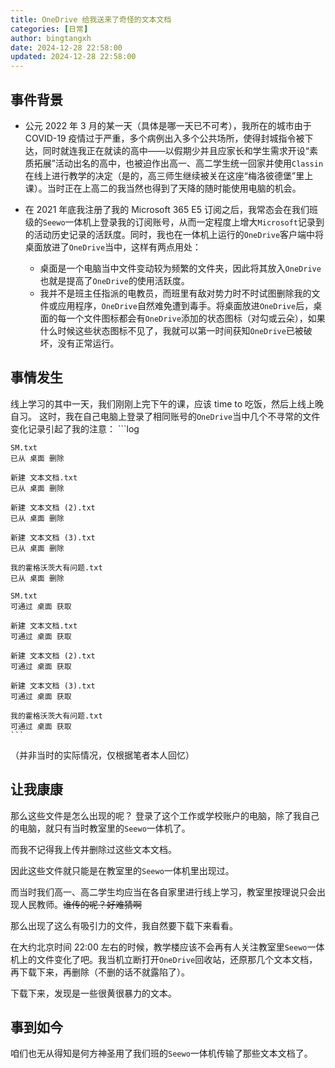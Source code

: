 ```yaml
---
title: OneDrive 给我送来了奇怪的文本文档
categories: [日常]
author: bingtangxh
date: 2024-12-28 22:58:00
updated: 2024-12-28 22:58:00
---
```


## 事件背景
- 公元 2022 年 3 月的某一天（具体是哪一天已不可考），我所在的城市由于 COVID-19 疫情过于严重，多个病例出入多个公共场所，使得封城指令被下达，同时就连我正在就读的高中——以假期少并且应家长和学生需求开设“素质拓展”活动出名的高中，也被迫作出高一、高二学生统一回家并使用`Classin`在线上进行教学的决定（是的，高三师生继续被关在这座“梅洛彼德堡”里上课）。当时正在上高二的我当然也得到了天降的随时能使用电脑的机会。

- 在 2021 年底我注册了我的 Microsoft 365 E5 订阅之后，我常态会在我们班级的`Seewo`一体机上登录我的订阅账号，从而一定程度上增大`Microsoft`记录到的活动历史记录的活跃度。同时，我也在一体机上运行的`OneDrive`客户端中将桌面放进了`OneDrive`当中，这样有两点用处：
  - 桌面是一个电脑当中文件变动较为频繁的文件夹，因此将其放入`OneDrive`也就是提高了`OneDrive`的使用活跃度。
  - 我并不是班主任指派的电教员，而班里有敌对势力时不时试图删除我的文件或应用程序，`OneDrive`自然难免遭到毒手。将桌面放进`OneDrive`后，桌面的每一个文件图标都会有`OneDrive`添加的状态图标（对勾或云朵），如果什么时候这些状态图标不见了，我就可以第一时间获知`OneDrive`已被破坏，没有正常运行。

## 事情发生
线上学习的其中一天，我们刚刚上完下午的课，应该 time to 吃饭，然后上线上晚自习。
这时，我在自己电脑上登录了相同账号的`OneDrive`当中几个不寻常的文件变化记录引起了我的注意：
    ```log
    
    SM.txt
    已从 桌面 删除

    新建 文本文档.txt
    已从 桌面 删除

    新建 文本文档 (2).txt
    已从 桌面 删除

    新建 文本文档 (3).txt
    已从 桌面 删除

    我的霍格沃茨大有问题.txt
    已从 桌面 删除

    SM.txt
    可通过 桌面 获取

    新建 文本文档.txt
    可通过 桌面 获取

    新建 文本文档 (2).txt
    可通过 桌面 获取

    新建 文本文档 (3).txt
    可通过 桌面 获取

    我的霍格沃茨大有问题.txt
    可通过 桌面 获取
    ```

（并非当时的实际情况，仅根据笔者本人回忆）

## 让我康康

那么这些文件是怎么出现的呢？
登录了这个工作或学校账户的电脑，除了我自己的电脑，就只有当时教室里的`Seewo`一体机了。

而我不记得我上传并删除过这些文本文档。

因此这些文件就只能是在教室里的`Seewo`一体机里出现过。

而当时我们高一、高二学生均应当在各自家里进行线上学习，教室里按理说只会出现人民教师。~~谁传的呢？好难猜啊~~

那么出现了这么有吸引力的文件，我自然要下载下来看看。

在大约北京时间 22:00 左右的时候，教学楼应该不会再有人关注教室里`Seewo`一体机上的文件变化了吧。我当机立断打开`OneDrive`回收站，还原那几个文本文档，再下载下来，再删除（不删的话不就露陷了）。

下载下来，发现是一些很黄很暴力的文本。

## 事到如今

咱们也无从得知是何方神圣用了我们班的`Seewo`一体机传输了那些文本文档了。